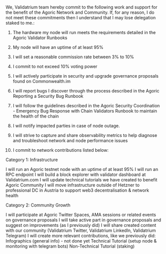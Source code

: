 We, Validatrium team hereby commit to the following work and support for the benefit of the Agoric Network and Community. If, for any reason, I do not meet these commitments then I understand that I may lose delegation staked to me.:

1. The hardware my node will run meets the requirements detailed in the Agoric Validator Runbooks

2. My node will have an uptime of at least 95%

3. I will set a reasonable commission rate between 3% to 10%

4. I commit to not exceed 10% voting power

5. I will actively participate in security and upgrade governance proposals found on Commonwealth.im

6. I will report bugs I discover through the process described in the Agoric Reporting a Security Bug Runbook

7. I will follow the guidelines described in the Agoric Security Coordination - Emergency Bug Response with Chain Validators Runbook to maintain the health of the chain

8. I will notify impacted parties in case of node outage.

9. I will strive to capture and share observability metrics to help diagnose and troubleshoot network and node performance issues

10. I commit to network contributions listed below:

Category 1: Infrastructure

I will run an Agoric testnet node with an uptime of at least 95%
I will run an RPC endpoint
I will build a block explorer with validator dashboard at Validatrium.com
I will update technical tutorials we have created to benefit Agoric Community
I will move infrastructure outside of Hetzner to professional DC in Austria to support web3 decentralisation & network health

Category 2: Community Growth

I will participate at Agoric Twitter Spaces, AMA sessions or related events on governance proposals
I will take active part in governance proposals and suggest on improvements (as I previously did)
I will share created content with our community (Validatrium Twitter, Validatrium LinkedIn, Validatrium Telegram)
I will create more relevant contributions, like we previously did:
Infographics (general info) - not done yet
Technical Tutorial (setup node & monitoring with telegram bots)
Non-Technical Tutorial (staking)

